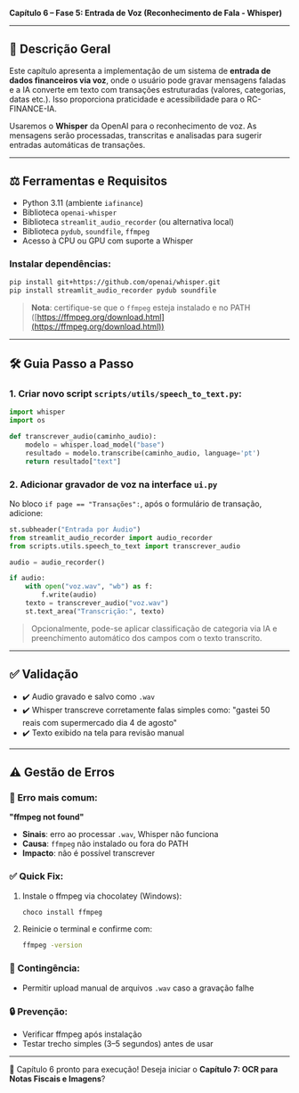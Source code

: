 **Capítulo 6 – Fase 5: Entrada de Voz (Reconhecimento de Fala - Whisper)**

---

## 🎤 Descrição Geral

Este capítulo apresenta a implementação de um sistema de **entrada de dados financeiros via voz**, onde o usuário pode gravar mensagens faladas e a IA converte em texto com transações estruturadas (valores, categorias, datas etc.). Isso proporciona praticidade e acessibilidade para o RC-FINANCE-IA.

Usaremos o **Whisper** da OpenAI para o reconhecimento de voz. As mensagens serão processadas, transcritas e analisadas para sugerir entradas automáticas de transações.

---

## ⚖️ Ferramentas e Requisitos

- Python 3.11 (ambiente `iafinance`)
- Biblioteca `openai-whisper`
- Biblioteca `streamlit_audio_recorder` (ou alternativa local)
- Biblioteca `pydub`, `soundfile`, `ffmpeg`
- Acesso à CPU ou GPU com suporte a Whisper

### Instalar dependências:

```bash
pip install git+https://github.com/openai/whisper.git
pip install streamlit_audio_recorder pydub soundfile
```

> **Nota**: certifique-se que o `ffmpeg` esteja instalado e no PATH ([https://ffmpeg.org/download.html](https://ffmpeg.org/download.html))

---

## 🛠️ Guia Passo a Passo

### 1. Criar novo script `scripts/utils/speech_to_text.py`:

```python
import whisper
import os

def transcrever_audio(caminho_audio):
    modelo = whisper.load_model("base")
    resultado = modelo.transcribe(caminho_audio, language='pt')
    return resultado["text"]
```

### 2. Adicionar gravador de voz na interface `ui.py`

No bloco `if page == "Transações":`, após o formulário de transação, adicione:

```python
st.subheader("Entrada por Áudio")
from streamlit_audio_recorder import audio_recorder
from scripts.utils.speech_to_text import transcrever_audio

audio = audio_recorder()

if audio:
    with open("voz.wav", "wb") as f:
        f.write(audio)
    texto = transcrever_audio("voz.wav")
    st.text_area("Transcrição:", texto)
```

> Opcionalmente, pode-se aplicar classificação de categoria via IA e preenchimento automático dos campos com o texto transcrito.

---

## ✅ Validação

- ✔️ Audio gravado e salvo como `.wav`
- ✔️ Whisper transcreve corretamente falas simples como: "gastei 50 reais com supermercado dia 4 de agosto"
- ✔️ Texto exibido na tela para revisão manual

---

## ⚠️ Gestão de Erros

### 🚫 Erro mais comum:

**"ffmpeg not found"**

- **Sinais**: erro ao processar `.wav`, Whisper não funciona
- **Causa**: `ffmpeg` não instalado ou fora do PATH
- **Impacto**: não é possível transcrever

### ✅ Quick Fix:

1. Instale o ffmpeg via chocolatey (Windows):
   ```bash
   choco install ffmpeg
   ```
2. Reinicie o terminal e confirme com:
   ```bash
   ffmpeg -version
   ```

### 🔁 Contingência:

- Permitir upload manual de arquivos `.wav` caso a gravação falhe

### 🔒 Prevenção:

- Verificar ffmpeg após instalação
- Testar trecho simples (3–5 segundos) antes de usar

---

🚀 Capítulo 6 pronto para execução! Deseja iniciar o **Capítulo 7: OCR para Notas Fiscais e Imagens**?

